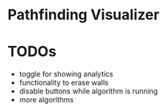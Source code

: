 # Pathfinding Visualizer

# TODOs
- toggle for showing analytics
- functionality to erase walls
- disable buttons while algorithm is running
- more algorithms
